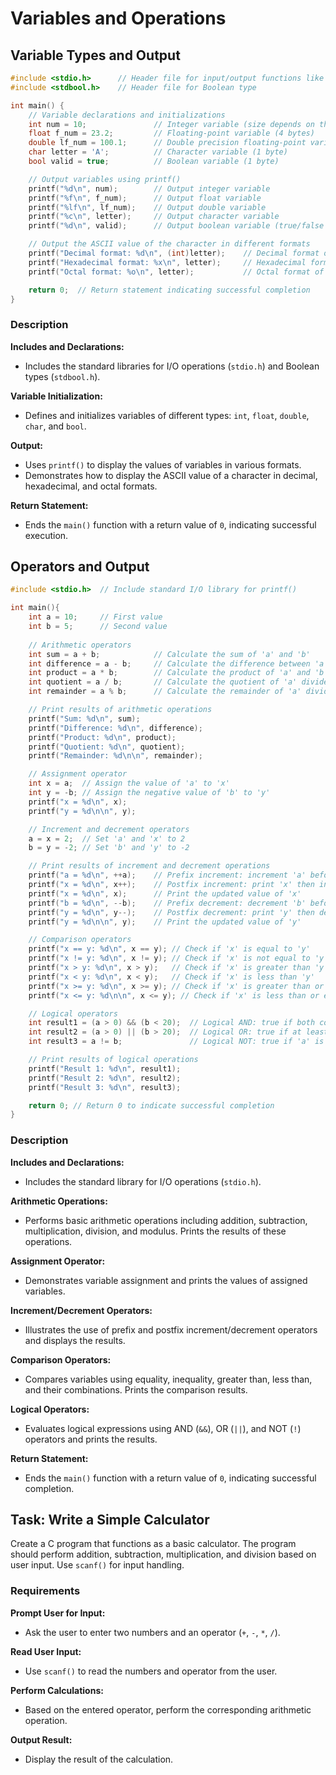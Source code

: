 # Variables and Operations

## Variable Types and Output

```c
#include <stdio.h>      // Header file for input/output functions like printf()
#include <stdbool.h>    // Header file for Boolean type

int main() {
    // Variable declarations and initializations
    int num = 10;               // Integer variable (size depends on the system: 2 bytes on 16-bit, 4 bytes on 32-bit or 64-bit)
    float f_num = 23.2;         // Floating-point variable (4 bytes)
    double lf_num = 100.1;      // Double precision floating-point variable (8 bytes)
    char letter = 'A';          // Character variable (1 byte)
    bool valid = true;          // Boolean variable (1 byte)

    // Output variables using printf()
    printf("%d\n", num);        // Output integer variable
    printf("%f\n", f_num);      // Output float variable
    printf("%lf\n", lf_num);    // Output double variable
    printf("%c\n", letter);     // Output character variable
    printf("%d\n", valid);      // Output boolean variable (true/false as 1/0)

    // Output the ASCII value of the character in different formats
    printf("Decimal format: %d\n", (int)letter);    // Decimal format of ASCII value
    printf("Hexadecimal format: %x\n", letter);     // Hexadecimal format of ASCII value
    printf("Octal format: %o\n", letter);           // Octal format of ASCII value

    return 0;  // Return statement indicating successful completion
}
```

### Description

**Includes and Declarations:**
- Includes the standard libraries for I/O operations (`stdio.h`) and Boolean types (`stdbool.h`).

**Variable Initialization:**
- Defines and initializes variables of different types: `int`, `float`, `double`, `char`, and `bool`.

**Output:**
- Uses `printf()` to display the values of variables in various formats.
- Demonstrates how to display the ASCII value of a character in decimal, hexadecimal, and octal formats.

**Return Statement:**
- Ends the `main()` function with a return value of `0`, indicating successful execution.

## Operators and Output

```c
#include <stdio.h>  // Include standard I/O library for printf()

int main(){
    int a = 10;     // First value
    int b = 5;      // Second value
    
    // Arithmetic operators
    int sum = a + b;            // Calculate the sum of 'a' and 'b'
    int difference = a - b;     // Calculate the difference between 'a' and 'b'
    int product = a * b;        // Calculate the product of 'a' and 'b'
    int quotient = a / b;       // Calculate the quotient of 'a' divided by 'b'
    int remainder = a % b;      // Calculate the remainder of 'a' divided by 'b'

    // Print results of arithmetic operations
    printf("Sum: %d\n", sum);
    printf("Difference: %d\n", difference);
    printf("Product: %d\n", product);
    printf("Quotient: %d\n", quotient);
    printf("Remainder: %d\n\n", remainder);

    // Assignment operator
    int x = a;  // Assign the value of 'a' to 'x'
    int y = -b; // Assign the negative value of 'b' to 'y'
    printf("x = %d\n", x);
    printf("y = %d\n\n", y);

    // Increment and decrement operators
    a = x = 2;  // Set 'a' and 'x' to 2
    b = y = -2; // Set 'b' and 'y' to -2

    // Print results of increment and decrement operations
    printf("a = %d\n", ++a);    // Prefix increment: increment 'a' before printing
    printf("x = %d\n", x++);    // Postfix increment: print 'x' then increment it
    printf("x = %d\n", x);      // Print the updated value of 'x'
    printf("b = %d\n", --b);    // Prefix decrement: decrement 'b' before printing
    printf("y = %d\n", y--);    // Postfix decrement: print 'y' then decrement it
    printf("y = %d\n\n", y);    // Print the updated value of 'y'

    // Comparison operators
    printf("x == y: %d\n", x == y); // Check if 'x' is equal to 'y'
    printf("x != y: %d\n", x != y); // Check if 'x' is not equal to 'y'
    printf("x > y: %d\n", x > y);   // Check if 'x' is greater than 'y'
    printf("x < y: %d\n", x < y);   // Check if 'x' is less than 'y'
    printf("x >= y: %d\n", x >= y); // Check if 'x' is greater than or equal to 'y'
    printf("x <= y: %d\n\n", x <= y); // Check if 'x' is less than or equal to 'y'

    // Logical operators
    int result1 = (a > 0) && (b < 20);  // Logical AND: true if both conditions are true
    int result2 = (a > 0) || (b > 20);  // Logical OR: true if at least one condition is true
    int result3 = a != b;               // Logical NOT: true if 'a' is not equal to 'b'

    // Print results of logical operations
    printf("Result 1: %d\n", result1);
    printf("Result 2: %d\n", result2);
    printf("Result 3: %d\n", result3);

    return 0; // Return 0 to indicate successful completion
}
```

### Description

**Includes and Declarations:**
- Includes the standard library for I/O operations (`stdio.h`).

**Arithmetic Operations:**
- Performs basic arithmetic operations including addition, subtraction, multiplication, division, and modulus. Prints the results of these operations.

**Assignment Operator:**
- Demonstrates variable assignment and prints the values of assigned variables.

**Increment/Decrement Operators:**
- Illustrates the use of prefix and postfix increment/decrement operators and displays the results.

**Comparison Operators:**
- Compares variables using equality, inequality, greater than, less than, and their combinations. Prints the comparison results.

**Logical Operators:**
- Evaluates logical expressions using AND (`&&`), OR (`||`), and NOT (`!`) operators and prints the results.

**Return Statement:**
- Ends the `main()` function with a return value of `0`, indicating successful completion.

## Task: Write a Simple Calculator

Create a C program that functions as a basic calculator. The program should perform addition, subtraction, multiplication, and division based on user input. Use `scanf()` for input handling.

### Requirements

**Prompt User for Input:**
- Ask the user to enter two numbers and an operator (`+`, `-`, `*`, `/`).

**Read User Input:**
- Use `scanf()` to read the numbers and operator from the user.

**Perform Calculations:**
- Based on the entered operator, perform the corresponding arithmetic operation.

**Output Result:**
- Display the result of the calculation.
